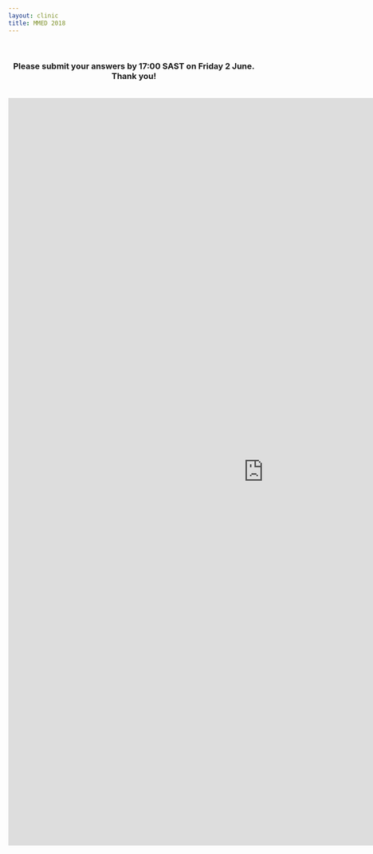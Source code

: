 ```yaml
---
layout: clinic
title: MMED 2018
---
```

<div align="center">
<br>
<h3>Please submit your answers by 17:00 SAST on Friday 2 June. Thank you!</h3>
<br>
<iframe src="https://docs.google.com/forms/d/1GTWdKyDZ1gb7shM2O8nZGE6xNPG3aHXhz0n-imQLtFs/viewform?embedded=true" width="1024" height="1500" frameborder="0" marginheight="0" marginwidth="0">Loading...</iframe>
</div>
